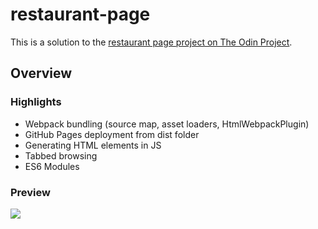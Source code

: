 # restaurant-page

This is a solution to the [restaurant page project on The Odin Project](https://www.theodinproject.com/lessons/node-path-javascript-restaurant-page).

## Overview

### Highlights

- Webpack bundling (source map, asset loaders, HtmlWebpackPlugin)
- GitHub Pages deployment from dist folder
- Generating HTML elements in JS
- Tabbed browsing
- ES6 Modules

### Preview

![](./screenshots/preview.jpg)
